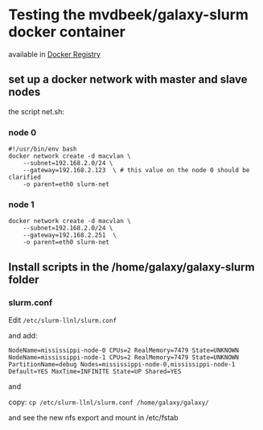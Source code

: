 # Testing the mvdbeek/galaxy-slurm docker container

available in [Docker Registry](https://hub.docker.com/r/mvdbeek/galaxy-slurm/)


## set up a docker network with master and slave nodes

the script net.sh:



### node 0
```
#!/usr/bin/env bash
docker network create -d macvlan \
    --subnet=192.168.2.0/24 \
    --gateway=192.168.2.123  \ # this value on the node 0 should be clarified
    -o parent=eth0 slurm-net    
```
### node 1
```
docker network create -d macvlan \
    --subnet=192.168.2.0/24 \
    --gateway=192.168.2.251  \
    -o parent=eth0 slurm-net
```


## Install scripts in the /home/galaxy/galaxy-slurm folder



### slurm.conf

Edit `/etc/slurm-llnl/slurm.conf`

and add:
```
NodeName=mississippi-node-0 CPUs=2 RealMemory=7479 State=UNKNOWN
NodeName=mississippi-node-1 CPUs=2 RealMemory=7479 State=UNKNOWN
PartitionName=debug Nodes=mississippi-node-0,mississippi-node-1 Default=YES MaxTime=INFINITE State=UP Shared=YES
```

and

copy: `cp /etc/slurm-llnl/slurm.conf /home/galaxy/galaxy/`

and see the new nfs export and mount in /etc/fstab

